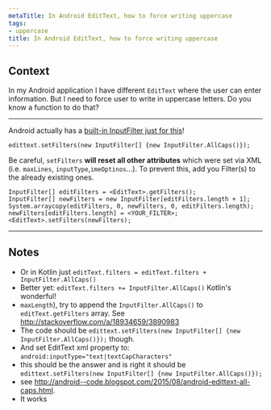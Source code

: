```yaml
---
metaTitle: In Android EditText, how to force writing uppercase
tags:
- uppercase
title: In Android EditText, how to force writing uppercase
---
```


## Context

In my Android application I have different `EditText` where the user can enter information. But I need to force user to write in uppercase letters.
Do you know a function to do that?



---

Android actually has a [built-in InputFilter just for this](http://developer.android.com/reference/android/text/InputFilter.AllCaps.html)!



```
edittext.setFilters(new InputFilter[] {new InputFilter.AllCaps()});

```

Be careful, `setFilters` **will reset all other attributes** which were set via XML (i.e. `maxLines`, `inputType`,`imeOptinos`...). To prevent this, add you Filter(s) to the already existing ones.



```
InputFilter[] editFilters = <EditText>.getFilters();
InputFilter[] newFilters = new InputFilter[editFilters.length + 1];
System.arraycopy(editFilters, 0, newFilters, 0, editFilters.length);
newFilters[editFilters.length] = <YOUR_FILTER>;  
<EditText>.setFilters(newFilters);

```


---

## Notes

- Or in Kotlin just `editText.filters = editText.filters + InputFilter.AllCaps()`
- Better yet: `editText.filters += InputFilter.AllCaps()`
Kotlin's wonderful!
- `maxLength`), try to append the `InputFilter.AllCaps()` to `editText.getFilters` array. See http://stackoverflow.com/a/18934659/3890983
- The code should be `edittext.setFilters(new InputFilter[] {new InputFilter.AllCaps()});` though.
- And set EditText xml property to: `android:inputType="text|textCapCharacters"`
- this should be the answer and  is right it should be `edittext.setFilters(new InputFilter[] {new InputFilter.AllCaps()});`
-  see http://android--code.blogspot.com/2015/08/android-edittext-all-caps.html.
- It works 
